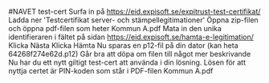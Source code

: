 #NAVET test-cert
Surfa in på https://eid.expisoft.se/expitrust-test-certifikat/
Ladda ner 'Testcertifikat server- och stämpellegitimationer'
Öppna zip-filen och öppna pdf-filen som heter Kommun A.pdf
Mata in den unika identifieraren i fältet på sidan https://eid.expisoft.se/hamta-e-legitimation/
Klicka Nästa
Klicka Hämta
Nu sparas en p12-fil på din dator (kan heta 64268f274e62d.p12)
Går bra att döpa om filen till något mer beskrivande
Nu har du ett nytt giltigt test-cert att använda i din lösning.
Lösen för att nyttja certet är PIN-koden som står i PDF-filen Kommun A.pdf

